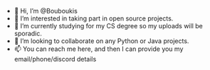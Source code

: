 - 👋 Hi, I’m @Bouboukis
- 👀 I’m interested in taking part in open source projects.
- 🌱 I’m currently studying for my CS degree so my uploads will be sporadic.
- 💞️ I’m looking to collaborate on any Python or Java projects.
- 📫 You can reach me here, and then I can provide you my email/phone/discord details

<!---
Bouboukis/Bouboukis is a ✨ special ✨ repository because its `README.md` (this file) appears on your GitHub profile.
You can click the Preview link to take a look at your changes.
--->
